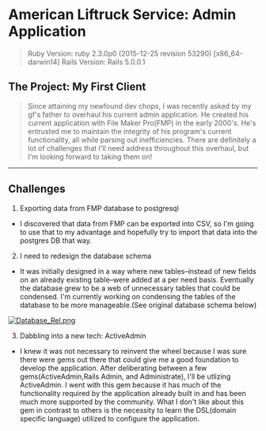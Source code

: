
# American Liftruck Service: Admin Application
> Ruby Version: ruby 2.3.0p0 (2015-12-25 revision 53290) [x86_64-darwin14]
Rails Version: Rails 5.0.0.1

## The Project: My First Client
> Since attaining my newfound dev chops, I was recently asked by my gf's father to overhaul his current admin application. He created his current application with File Maker Pro(FMP) in the early 2000's. He's entrusted me to maintain the integrity of his program's current functionality, all while parsing out inefficiencies. There are definitely a lot of challenges that I'll need address throughout this overhaul, but I'm looking forward to taking them on!

----
## Challenges 
1. Exporting data from FMP database to postgresql
  * I discovered that data from FMP can be exported into CSV, so I'm going to use that to my advantage and hopefully try to import that data into the postgres DB that way. 

2. I need to redesign the database schema 
  * It was initially designed in a way where new tables–instead of new fields on an already existing table–were added at a per need basis. Eventually the database grew to be a web of unnecessary tables that could be condensed. I'm currently working on condensing the tables of the database to be more manageable.(See original database schema below)

[![Database_Rel.png](https://s18.postimg.org/ahgoiynx5/Database_Rel.png)](https://postimg.org/image/8cwbhvmad/)

3. Dabbling into a new tech: ActiveAdmin
  * I knew it was not necessary to reinvent the wheel because I was sure there were gems out there that could give me a good foundation to develop the application. After deliberating between a few gems(ActiveAdmin,Rails Admin, and Administrate), I'll be utlizing ActiveAdmin. I went with this gem because it has much of the functionality required by the application already built in and has been much more supported by the community. What I don't like about this gem in contrast to others is the necessity to learn the DSL(domain specific language) utilized to configure the application.

